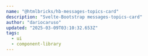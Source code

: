 ```yaml
---
name: "@htmlbricks/hb-messages-topics-card"
description: "Svelte-Bootstrap messages-topics-card"
author: "dariocaruso"
updated: "2025-03-09T03:10:32.653Z"
tags: 
  - ui
  - component-library
---
```

